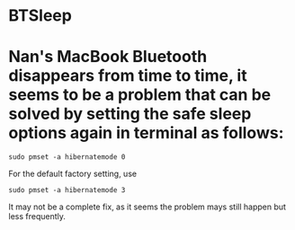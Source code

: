 # BTSleep

# Nan's MacBook Bluetooth disappears from time to time, it seems to be a problem that can be solved by setting the safe sleep options again in terminal as follows:

```
sudo pmset -a hibernatemode 0
```

For the default factory setting, use

```
sudo pmset -a hibernatemode 3
```

It may not be a complete fix, as it seems the problem mays still happen but less frequently.
